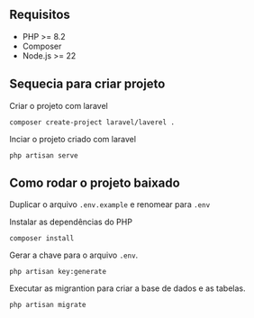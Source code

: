 ## Requisitos

- PHP >= 8.2
- Composer
- Node.js >= 22

## Sequecia para criar projeto

Criar o projeto com laravel

```
composer create-project laravel/laverel .
```

Inciar o projeto criado com laravel

```
php artisan serve
```

## Como rodar o projeto baixado 

Duplicar o arquivo `.env.example` e renomear para `.env`   

Instalar as dependências do PHP
```
composer install
```

Gerar a chave para o arquivo `.env`.
```
php artisan key:generate
```

Executar as migrantion para criar a base de dados e as tabelas.
```
php artisan migrate
```

